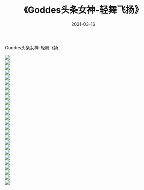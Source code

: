 ﻿---
layout: post
title:  《Goddes头条女神-轻舞飞扬》
date:   2021-03-16
img: http://img.660000.xyz/Sharelink/网络美图/2021/Goddes头条女神-轻舞飞扬/000.jpg
categories: [美女, 清纯, 唯美]
---

Goddes头条女神-轻舞飞扬

  ![](http://img.660000.xyz/Sharelink/网络美图/2021/Goddes头条女神-轻舞飞扬/001.jpg) <br> ![](http://img.660000.xyz/Sharelink/网络美图/2021/Goddes头条女神-轻舞飞扬/002.jpg) <br> ![](http://img.660000.xyz/Sharelink/网络美图/2021/Goddes头条女神-轻舞飞扬/003.jpg) <br> ![](http://img.660000.xyz/Sharelink/网络美图/2021/Goddes头条女神-轻舞飞扬/004.jpg) <br> ![](http://img.660000.xyz/Sharelink/网络美图/2021/Goddes头条女神-轻舞飞扬/005.jpg) <br> ![](http://img.660000.xyz/Sharelink/网络美图/2021/Goddes头条女神-轻舞飞扬/006.jpg) <br> ![](http://img.660000.xyz/Sharelink/网络美图/2021/Goddes头条女神-轻舞飞扬/007.jpg) <br> ![](http://img.660000.xyz/Sharelink/网络美图/2021/Goddes头条女神-轻舞飞扬/008.jpg) <br> ![](http://img.660000.xyz/Sharelink/网络美图/2021/Goddes头条女神-轻舞飞扬/009.jpg) <br> ![](http://img.660000.xyz/Sharelink/网络美图/2021/Goddes头条女神-轻舞飞扬/010.jpg) <br> ![](http://img.660000.xyz/Sharelink/网络美图/2021/Goddes头条女神-轻舞飞扬/011.jpg) <br> ![](http://img.660000.xyz/Sharelink/网络美图/2021/Goddes头条女神-轻舞飞扬/012.jpg) <br> ![](http://img.660000.xyz/Sharelink/网络美图/2021/Goddes头条女神-轻舞飞扬/013.jpg) <br> ![](http://img.660000.xyz/Sharelink/网络美图/2021/Goddes头条女神-轻舞飞扬/014.jpg) <br> ![](http://img.660000.xyz/Sharelink/网络美图/2021/Goddes头条女神-轻舞飞扬/015.jpg) <br> ![](http://img.660000.xyz/Sharelink/网络美图/2021/Goddes头条女神-轻舞飞扬/016.jpg) <br> ![](http://img.660000.xyz/Sharelink/网络美图/2021/Goddes头条女神-轻舞飞扬/017.jpg) <br> ![](http://img.660000.xyz/Sharelink/网络美图/2021/Goddes头条女神-轻舞飞扬/018.jpg) <br> ![](http://img.660000.xyz/Sharelink/网络美图/2021/Goddes头条女神-轻舞飞扬/019.jpg) <br> ![](http://img.660000.xyz/Sharelink/网络美图/2021/Goddes头条女神-轻舞飞扬/020.jpg) <br> ![](http://img.660000.xyz/Sharelink/网络美图/2021/Goddes头条女神-轻舞飞扬/021.jpg) <br> ![](http://img.660000.xyz/Sharelink/网络美图/2021/Goddes头条女神-轻舞飞扬/022.jpg) <br> ![](http://img.660000.xyz/Sharelink/网络美图/2021/Goddes头条女神-轻舞飞扬/023.jpg) <br> ![](http://img.660000.xyz/Sharelink/网络美图/2021/Goddes头条女神-轻舞飞扬/024.jpg) <br> ![](http://img.660000.xyz/Sharelink/网络美图/2021/Goddes头条女神-轻舞飞扬/025.jpg) <br> ![](http://img.660000.xyz/Sharelink/网络美图/2021/Goddes头条女神-轻舞飞扬/026.jpg) <br>